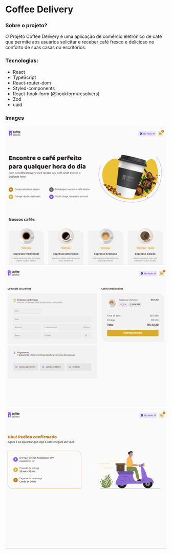 # Coffee Delivery

### Sobre o projeto?

O Projeto Coffee Delivery é uma aplicação de comércio eletrônico de café que permite aos usuários solicitar e receber café fresco e delicioso no conforto de suas casas ou escritórios. 
 

### Tecnologias:

- React
- TypeScript
- React-router-dom
- Styled-components
- React-hook-form (@hookform/resolvers)
- Zod
- uuid

### Images

<div>
  <img src="/src/assets/github/image0.png" width="580px" styles='margin-right: 30px;' />
  <img src="/src/assets/github/image1.png" width="580px" />
  <img src="/src/assets/github/image2.png" />
</div>
